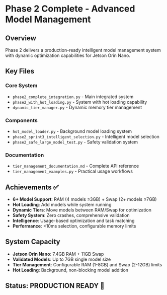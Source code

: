 # Phase 2 Complete - Advanced Model Management

## Overview
Phase 2 delivers a production-ready intelligent model management system with dynamic optimization capabilities for Jetson Orin Nano.

## Key Files

### Core System
- `phase2_complete_integration.py` - Main integrated system
- `phase2_with_hot_loading.py` - System with hot loading capability
- `dynamic_tier_manager.py` - Dynamic memory tier management

### Components
- `hot_model_loader.py` - Background model loading system
- `phase2_sprint3_intelligent_selection.py` - Intelligent model selection
- `phase2_safe_large_model_test.py` - Safety validation system

### Documentation
- `tier_management_documentation.md` - Complete API reference
- `tier_management_examples.py` - Practical usage workflows

## Achievements ✅
- **6+ Model Support**: RAM (4 models ≤3GB) + Swap (2+ models ≤7GB)
- **Hot Loading**: Add models while system running
- **Dynamic Tiers**: Move models between RAM/Swap for optimization
- **Safety System**: Zero crashes, comprehensive validation
- **Intelligence**: Usage-based optimization and task matching
- **Performance**: <10ms selection, configurable memory limits

## System Capacity
- **Jetson Orin Nano**: 7.4GB RAM + 11GB Swap
- **Validated Models**: Up to 7GB single model size
- **Tier Management**: Configurable RAM (1-8GB) and Swap (2-12GB) limits
- **Hot Loading**: Background, non-blocking model addition

## Status: PRODUCTION READY 🚀
